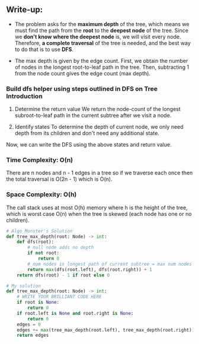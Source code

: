 ## Write-up:

- The problem asks for the **maximum depth** of the tree, which means we must find the path from the **root** to the **deepest node** of the tree. Since we **don't know where the deepest node** is, we will visit every node. Therefore, **a complete traversal** of the tree is needed, and the best way to do that is to use **DFS**.

- The max depth is given by the edge count. First, we obtain the number of nodes in the longest root-to-leaf path in the tree. Then, subtracting 1 from the node count gives the edge count (max depth).

### Build dfs helper using steps outlined in DFS on Tree Introduction
1. Determine the return value
We return the node-count of the longest subroot-to-leaf path in the current subtree after we visit a node.

1. Identify states
To determine the depth of current node, we only need depth from its children and don't need any additional state.

Now, we can write the DFS using the above states and return value.

### Time Complexity: O(n)
There are n nodes and n - 1 edges in a tree so if we traverse each once then the total traversal is O(2n - 1) which is O(n).

### Space Complexity: O(h)
The call stack uses at most O(h) memory where h is the height of the tree, which is worst case O(n) when the tree is skewed (each node has one or no children).

```python
# Algo Monster's Solution
def tree_max_depth(root: Node) -> int:
    def dfs(root):
        # null node adds no depth
        if not root:
            return 0
        # num nodes in longest path of current subtree = max num nodes of its two subtrees + 1 current node
        return max(dfs(root.left), dfs(root.right)) + 1
    return dfs(root) - 1 if root else 0

# My solution
def tree_max_depth(root: Node) -> int:
    # WRITE YOUR BRILLIANT CODE HERE
    if root is None:
        return 0
    if root.left is None and root.right is None:
        return 0
    edges = 0
    edges += max(tree_max_depth(root.left), tree_max_depth(root.right)) + 1
    return edges
```